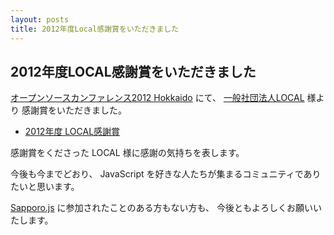 ```yaml
---
layout: posts
title: 2012年度Local感謝賞をいただきました
---
```

## 2012年度LOCAL感謝賞をいただきました

[オープンソースカンファレンス2012 Hokkaido](http://www.ospn.jp/osc2012-do/) にて、 [一般社団法人LOCAL](http://www.local.or.jp/) 様より 感謝賞をいただきました。

- [2012年度 LOCAL感謝賞](http://www.local.or.jp/2012/06/929.html)

感謝賞をくださった LOCAL 様に感謝の気持ちを表します。

今後も今までどおり、 JavaScript を好きな人たちが集まるコミュニティでありたいと思います。

[Sapporo.js](http://sapporojs.org) に参加されたことのある方もない方も、
今後ともよろしくお願いいたします。
